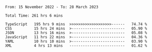 <!-- <div align="center">
  
  ![](https://raw.githubusercontent.com/iaizawa0623/github-stats/master/generated/overview.svg#gh-dark-mode-only)
  ![](https://raw.githubusercontent.com/iaizawa0623/github-stats/master/generated/overview.svg#gh-light-mode-only)
  ![](https://raw.githubusercontent.com/iaizawa0623/github-stats/master/generated/languages.svg#gh-dark-mode-only)
  ![](https://raw.githubusercontent.com/iaizawa0623/github-stats/master/generated/languages.svg#gh-light-mode-only)

</div> -->


<!--
<a href="https://github.com/anuraghazra/github-readme-stats">
  <img src="https://github-readme-stats.vercel.app/api?username=iaizawa0623&show_icons=true&count_private=true&theme=dracula&line_height=40" />
  <img src="https://github-readme-stats.vercel.app/api/top-langs/?username=iaizawa0623&count_private=true&theme=dracula" />
</a>

***
-->

<!--START_SECTION:waka-->

```text
From: 15 November 2022 - To: 28 March 2023

Total Time: 261 hrs 6 mins

TypeScript   195 hrs 9 mins  >>>>>>>>>>>>>>>>>>>------   74.74 %
CSS          15 hrs 24 mins  >------------------------   05.90 %
JSON         13 hrs 16 mins  >------------------------   05.08 %
JavaScript   11 hrs 22 mins  >------------------------   04.36 %
YAML         10 hrs 10 mins  >------------------------   03.90 %
XML          4 hrs 13 mins   -------------------------   01.62 %
```

<!--END_SECTION:waka-->
